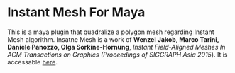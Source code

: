 # Instant Mesh For Maya

This is a maya plugin that quadralize a polygon mesh regarding Instant Mesh algorithm. Insatne Mesh is a work of  __Wenzel Jakob, Marco Tarini, Daniele Panozzo, Olga Sorkine-Hornung__, *Instant Field-Aligned Meshes In ACM Transactions on Graphics (Proceedings of SIGGRAPH Asia 2015*). It is accessable [here](https://github.com/wjakob/instant-meshes).
